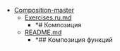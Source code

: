 - <a href = "F:\Node_projects\Node_Way\Education\TSH_video\Timur_Video_JS\ind_3\Composition-master\cat.Composition-master\dir.Composition-master.md">Composition-master</a>
    - <a href = "F:\Node_projects\Node_Way\Education\TSH_video\Timur_Video_JS\ind_3\Composition-master\Exercises.ru.md">Exercises.ru.md</a>
        - *# Композиция
    - <a href = "F:\Node_projects\Node_Way\Education\TSH_video\Timur_Video_JS\ind_3\Composition-master\README.md">README.md</a>
        - *## Композиция функций
